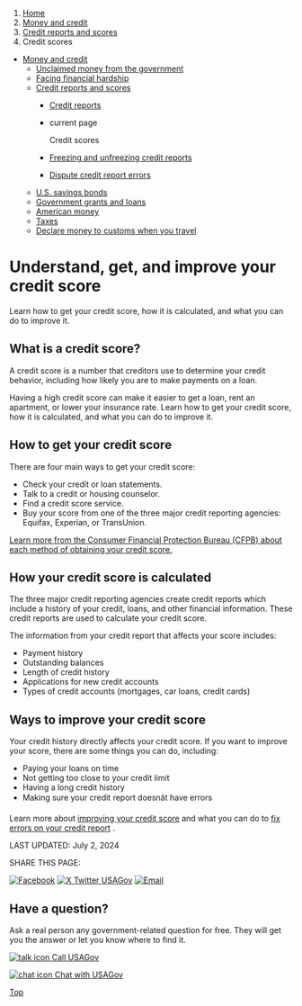 1. [Home](/)
2. [Money and credit](/money)
3. [Credit reports and scores](/credit)
4. Credit scores

* [Money and credit](/money)
  + [Unclaimed money from the government](/unclaimed-money)
  + [Facing financial hardship](/financial-hardship)
  + [Credit reports and scores](/credit)
    - [Credit reports](/credit-reports)
    - current page

      Credit scores
    - [Freezing and unfreezing credit reports](/credit-freeze)
    - [Dispute credit report errors](/credit-report-errors)
  + [U.S. savings bonds](/savings-bonds)
  + [Government grants and loans](/government-grants-and-loans)
  + [American money](/currency)
  + [Taxes](/taxes)
  + [Declare money to customs when you travel](/travel-money)

Understand, get, and improve your credit score
==============================================

Learn how to get your credit score, how it is calculated, and what you can do to improve it.

What is a credit score?
-----------------------

A credit score is a number that creditors use to determine your credit behavior, including how likely you are to make payments on a loan.

Having a high credit score can make it easier to get a loan, rent an apartment, or lower your insurance rate. Learn how to get your credit score, how it is calculated, and what you can do to improve it.

**How to get your credit score**
--------------------------------

There are four main ways to get your credit score:

* Check your credit or loan statements.
* Talk to a credit or housing counselor.
* Find a credit score service.
* Buy your score from one of the three major credit reporting agencies: Equifax, Experian, or TransUnion.

[Learn more from the Consumer Financial Protection Bureau (CFPB) about each method of obtaining your credit score.](https://www.consumerfinance.gov/ask-cfpb/where-can-i-get-my-credit-score-en-316/)

**How your credit score is calculated**
---------------------------------------

The three major credit reporting agencies create credit reports which include a history of your credit, loans, and other financial information. These credit reports are used to calculate your credit score.

The information from your credit report that affects your score includes:

* Payment history
* Outstanding balances
* Length of credit history
* Applications for new credit accounts
* Types of credit accounts (mortgages, car loans, credit cards)

**Ways to improve your credit score**
-------------------------------------

Your credit history directly affects your credit score. If you want to improve your score, there are some things you can do, including:

* Paying your loans on time
* Not getting too close to your credit limit
* Having a long credit history
* Making sure your credit report doesnât have errors

Learn more about
[improving your credit score](https://www.consumerfinance.gov/ask-cfpb/how-do-i-get-and-keep-a-good-credit-score-en-318/)
and what you can do to
[fix errors on your credit report](/credit-report-errors)
.

LAST UPDATED:
July 2, 2024

SHARE THIS PAGE:

[![Facebook](/themes/custom/usagov/images/social-media-icons/Facebook_Icon.svg)](https://www.facebook.com/sharer/sharer.php?u=https://www.usa.gov/credit-score&v=3)
[![X Twitter USAGov](/themes/custom/usagov/images/social-media-icons/X_Twitter_Icon.svg?version=2)](https://twitter.com/intent/tweet?source=webclient&text=https://www.usa.gov/credit-score)
[![Email](/themes/custom/usagov/images/social-media-icons/Email_Icon.svg?version=2)](mailto:?subject=https://www.usa.gov/credit-score)

Have a question?
----------------

Ask a real person any government-related question for free. They will get you the answer or let you know where to find it.

[![talk icon](/themes/custom/usagov/images/ICONS_talk.png)
Call USAGov](/phone)

[![chat icon](/themes/custom/usagov/images/ICONS_chat.png)
Chat with USAGov](/chat)

[Top](#main-content)